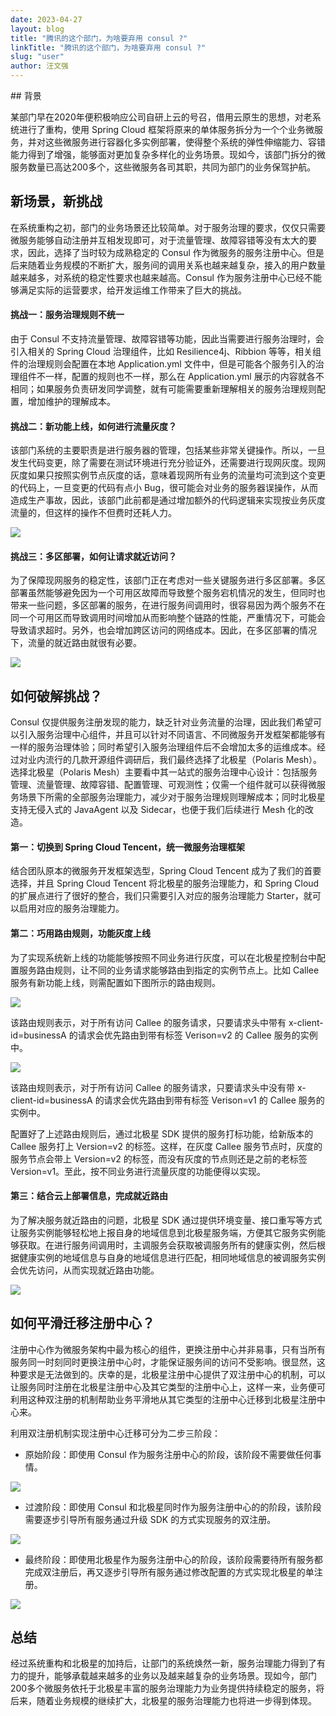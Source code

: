 ```yaml
---
date: 2023-04-27
layout: blog
title: "腾讯的这个部门，为啥要弃用 consul ?"
linkTitle: "腾讯的这个部门，为啥要弃用 consul ?"
slug: "user"
author: 汪文强
---
```


## 背景

某部门早在2020年便积极响应公司自研上云的号召，借用云原生的思想，对老系统进行了重构，使用 Spring Cloud 框架将原来的单体服务拆分为一个个业务微服务，并对这些微服务进行容器化多实例部署，使得整个系统的弹性伸缩能力、容错能力得到了增强，能够面对更加复杂多样化的业务场景。现如今，该部门拆分的微服务数量已高达200多个，这些微服务各司其职，共同为部门的业务保驾护航。

## 新场景，新挑战

在系统重构之初，部门的业务场景还比较简单。对于服务治理的要求，仅仅只需要微服务能够自动注册并互相发现即可，对于流量管理、故障容错等没有太大的要求，因此，选择了当时较为成熟稳定的 Consul 作为微服务的服务注册中心。但是后来随着业务规模的不断扩大，服务间的调用关系也越来越复杂，接入的用户数量越来越多，对系统的稳定性要求也越来越高。Consul 作为服务注册中心已经不能够满足实际的运营要求，给开发运维工作带来了巨大的挑战。

#### 挑战一：服务治理规则不统一

由于 Consul 不支持流量管理、故障容错等功能，因此当需要进行服务治理时，会引入相关的 Spring Cloud 治理组件，比如 Resilience4j、Ribbion 等等，相关组件的治理规则会配置在本地 Application.yml 文件中，但是可能各个服务引入的治理组件不一样，配置的规则也不一样，那么在 Application.yml 展示的内容就各不相同；如果服务负责研发同学调整，就有可能需要重新理解相关的服务治理规则配置，增加维护的理解成本。

#### 挑战二：新功能上线，如何进行流量灰度？

该部门系统的主要职责是进行服务器的管理，包括某些非常关键操作。所以，一旦发生代码变更，除了需要在测试环境进行充分验证外，还需要进行现网灰度。现网灰度如果只按照实例节点灰度的话，意味着现网所有业务的流量均可流到这个变更的代码上，一旦变更的代码有点小 Bug，很可能会对业务的服务器误操作，从而造成生产事故，因此，该部门此前都是通过增加额外的代码逻辑来实现按业务灰度流量的，但这样的操作不但费时还耗人力。

![](../image_1.png)

#### 挑战三：多区部署，如何让请求就近访问？

为了保障现网服务的稳定性，该部门正在考虑对一些关键服务进行多区部署。多区部署虽然能够避免因为一个可用区故障而导致整个服务宕机情况的发生，但同时也带来一些问题，多区部署的服务，在进行服务间调用时，很容易因为两个服务不在同一个可用区而导致调用时间增加从而影响整个链路的性能，严重情况下，可能会导致请求超时。另外，也会增加跨区访问的网络成本。因此，在多区部署的情况下，流量的就近路由就很有必要。

![](../image_2.png)

## 如何破解挑战？

Consul 仅提供服务注册发现的能力，缺乏针对业务流量的治理，因此我们希望可以引入服务治理中心组件，并且可以针对不同语言、不同微服务开发框架都能够有一样的服务治理体验；同时希望引入服务治理组件后不会增加太多的运维成本。经过对业内流行的几款开源组件调研后，我们最终选择了北极星（Polaris Mesh）。选择北极星（Polaris Mesh）主要看中其一站式的服务治理中心设计：包括服务管理、流量管理、故障容错、配置管理、可观测性；仅需一个组件就可以获得微服务场景下所需的全部服务治理能力，减少对于服务治理规则理解成本；同时北极星支持无侵入式的 JavaAgent 以及 Sidecar，也便于我们后续进行 Mesh 化的改造。

#### 第一：切换到 Spring Cloud Tencent，统一微服务治理框架

结合团队原本的微服务开发框架选型，Spring Cloud Tencent 成为了我们的首要选择，并且 Spring Cloud Tencent 将北极星的服务治理能力，和 Spring Cloud 的扩展点进行了很好的整合，我们只需要引入对应的服务治理能力 Starter，就可以启用对应的服务治理能力。

#### 第二：巧用路由规则，功能灰度上线

为了实现系统新上线的功能能够按照不同业务进行灰度，可以在北极星控制台中配置服务路由规则，让不同的业务请求能够路由到指定的实例节点上。比如 Callee 服务有新功能上线，则需配置如下图所示的路由规则。

![](../image_3.png)

该路由规则表示，对于所有访问 Callee 的服务请求，只要请求头中带有 x-client-id=businessA 的请求会优先路由到带有标签 Verison=v2 的 Callee 服务的实例中。

![](../image_4.png)

该路由规则表示，对于所有访问 Callee 的服务请求，只要请求头中没有带 x-client-id=businessA 的请求会优先路由到带有标签 Verison=v1 的 Callee 服务的实例中。

配置好了上述路由规则后，通过北极星 SDK 提供的服务打标功能，给新版本的 Callee 服务打上 Version=v2 的标签。这样，在灰度 Callee 服务节点时，灰度的服务节点会带上 Version=v2 的标签，而没有灰度的节点则还是之前的老标签 Version=v1。至此，按不同业务进行流量灰度的功能便得以实现。

#### 第三：结合云上部署信息，完成就近路由

为了解决服务就近路由的问题，北极星 SDK 通过提供环境变量、接口重写等方式让服务实例能够轻松地上报自身的地域信息到北极星服务端，方便其它服务实例能够获取。在进行服务间调用时，主调服务会获取被调服务所有的健康实例，然后根据健康实例的地域信息与自身的地域信息进行匹配，相同地域信息的被调服务实例会优先访问，从而实现就近路由功能。

![](../image_5.png)

## 如何平滑迁移注册中心？

注册中心作为微服务架构中最为核心的组件，更换注册中心并非易事，只有当所有服务同一时刻同时更换注册中心时，才能保证服务间的访问不受影响。很显然，这种要求是无法做到的。庆幸的是，北极星注册中心提供了双注册中心的机制，可以让服务同时注册在北极星注册中心及其它类型的注册中心上，这样一来，业务便可利用这种双注册的机制帮助业务平滑地从其它类型的注册中心迁移到北极星注册中心来。

利用双注册机制实现注册中心迁移可分为二步三阶段：

- 原始阶段：即使用 Consul 作为服务注册中心的阶段，该阶段不需要做任何事情。

![](../image_6.png)

- 过渡阶段：即使用 Consul 和北极星同时作为服务注册中心的的阶段，该阶段需要逐步引导所有服务通过升级 SDK 的方式实现服务的双注册。

![](../image_7.png)

- 最终阶段：即使用北极星作为服务注册中心的阶段，该阶段需要待所有服务都完成双注册后，再又逐步引导所有服务通过修改配置的方式实现北极星的单注册。

![](../image_8.png)

## 总结

经过系统重构和北极星的加持后，让部门的系统焕然一新，服务治理能力得到了有力的提升，能够承载越来越多的业务以及越来越复杂的业务场景。现如今，部门200多个微服务依托于北极星丰富的服务治理能力为业务提供持续稳定的服务，将后来，随着业务规模的继续扩大，北极星的服务治理能力也将进一步得到体现。


